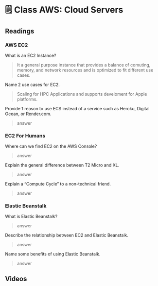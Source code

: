 # 🗒️ Class AWS: Cloud Servers

## Readings

### AWS EC2

What is an EC2 Instance?
  > It a general purpose instance that provides a balance of comuting, memory, and network resources and is optimized to fit different use cases.

Name 2 use cases for EC2.
  > Scaling for HPC Applications and supports develoment for Apple platforms.

Provide 1 reason to use ECS instead of a service such as Heroku, Digital Ocean, or Render.com.
  > answer

### EC2 For Humans

Where can we find EC2 on the AWS Console?
  > answer

Explain the general difference between T2 Micro and XL.
  > answer

Explain a “Compute Cycle” to a non-technical friend.
  > answer

### Elastic Beanstalk

What is Elastic Beanstalk?
  > answer

Describe the relationship between EC2 and Elastic Beanstalk.
  > answer

Name some benefits of using Elastic Beanstalk.
  > answer

## Videos
